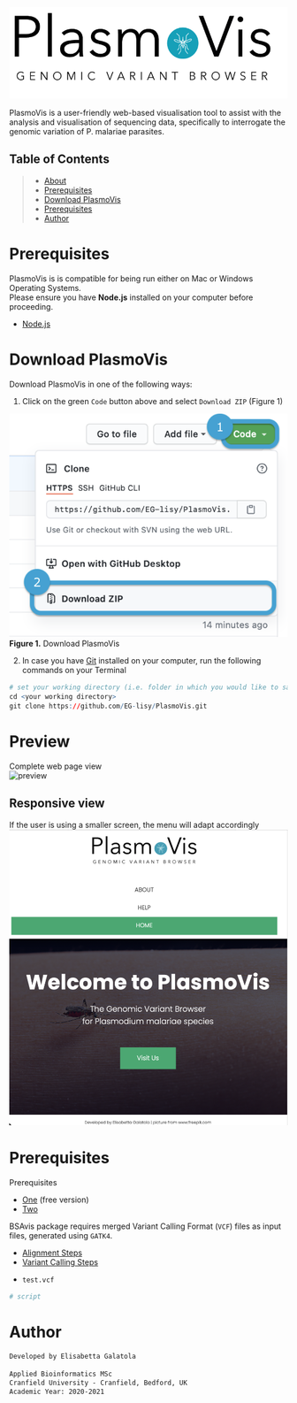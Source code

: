 <br><br>
<img style="float: center;" src="PV_pics/plasmoVis_logo.png" width="550"> </img>

PlasmoVis is a  user-friendly web-based visualisation tool to assist with the analysis and visualisation of sequencing data, specifically to interrogate the genomic variation of P. malariae parasites. 

## Table of Contents
> - [About](#About)<br>
> - [Prerequisites](#Prerequisites)<br>
> - [Download PlasmoVis](#Preview) <br>
> - [Prerequisites](#Prerequisites)<br>
> - [Author](#Author)<br>

# Prerequisites
PlasmoVis is is compatible for being run either on Mac or Windows Operating Systems.<br>
Please ensure you have <b>Node.js</b> installed on your computer before proceeding.

- [Node.js](https://nodejs.org/it/download/ "Node.js")

# Download PlasmoVis

Download PlasmoVis in one of the following ways:

1. Click on the green `Code` button above and select `Download ZIP` (Figure 1)

![fig1](PV_pics/download_repo.png)<br><b>Figure 1.</b> Download PlasmoVis<br>


2. In case you have [Git](https://git-scm.com/downloads "Install Git") installed on your computer, run the following commands on your Terminal

```R
# set your working directory (i.e. folder in which you would like to save PlasmoVis)
cd <your working directory>
git clone https://github.com/EG-lisy/PlasmoVis.git
```

# Preview
Complete web page view<br>
![preview](PV_pics/preview.png)

## Responsive view
If the user is using a smaller screen, the menu will adapt accordingly
![responsive](PV_pics/responsive.png)

# Prerequisites
Prerequisites<br>

- [One](https://www.rstudio.com/products/rstudio/download/ "RStudio") (free version) <br>
- [Two](https://cran.r-project.org "R") 

BSAvis package requires merged Variant Calling Format (`VCF`) files as input files, generated using `GATK4`.<br> 

- [Alignment Steps](https://github.com/FadyMohareb/BSAvis_GP_2020/blob/main/QC_Alignment_VC/alignment_variantCalling/steps/alignment_steps.txt "Alignment Steps")
- [Variant Calling Steps](https://github.com/FadyMohareb/BSAvis_GP_2020/blob/main/QC_Alignment_VC/alignment_variantCalling/steps/variantCalling_steps.txt "Variant Calling Steps")


* `test.vcf` 


```R
# script
```

# Author
```
Developed by Elisabetta Galatola

Applied Bioinformatics MSc
Cranfield University - Cranfield, Bedford, UK
Academic Year: 2020-2021
```